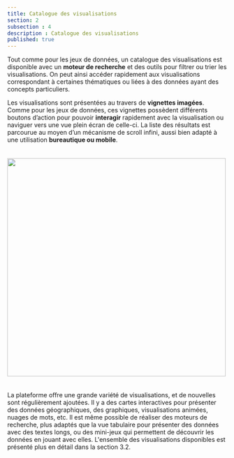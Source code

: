 ```yaml
---
title: Catalogue des visualisations
section: 2
subsection : 4
description : Catalogue des visualisations
published: true
---
```

Tout comme pour les jeux de données, un catalogue des visualisations est disponible avec un **moteur de recherche** et des outils pour filtrer ou trier les visualisations. On peut ainsi accéder rapidement aux visualisations correspondant à certaines thématiques ou liées à des données ayant des concepts particuliers.

Les visualisations sont présentées au travers de **vignettes imagées**. Comme pour les jeux de données, ces vignettes possèdent différents boutons d’action pour pouvoir **interagir** rapidement avec la visualisation ou naviguer vers une vue plein écran de celle-ci. La liste des résultats est parcourue au moyen d’un mécanisme de scroll infini, aussi bien adapté à une utilisation **bureautique ou mobile**. 

<img src="./images/functional-presentation/valorisations.jpg"
     height="500" style="margin:20px auto;" />

La plateforme offre une grande variété de visualisations, et de nouvelles sont régulièrement ajoutées. Il y a des cartes interactives pour présenter des données géographiques, des graphiques, visualisations animées, nuages de mots, etc. Il est même possible de réaliser des moteurs de recherche, plus adaptés que la vue tabulaire pour présenter des données avec des textes longs, ou des mini-jeux qui permettent de découvrir les données en jouant avec elles. L'ensemble des visualisations disponibles est présenté plus en détail dans la section 3.2.
